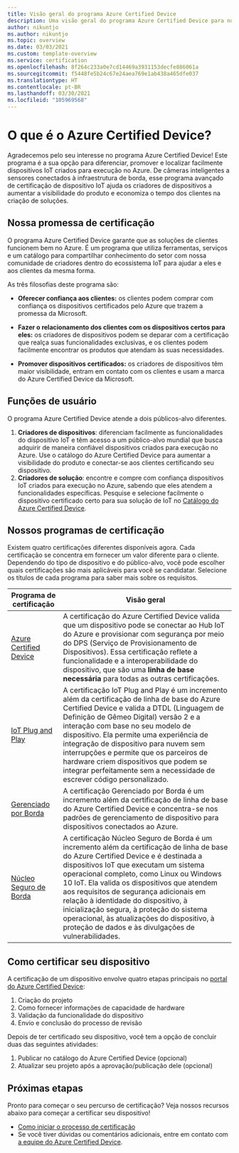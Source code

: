 ```yaml
---
title: Visão geral do programa Azure Certified Device
description: Uma visão geral do programa Azure Certified Device para nossos parceiros e clientes
author: nikuntjo
ms.author: nikuntjo
ms.topic: overview
ms.date: 03/03/2021
ms.custom: template-overview
ms.service: certification
ms.openlocfilehash: 8f264c233a0e7cd14469a3931153decfe886061a
ms.sourcegitcommit: f5448fe5b24c67e24aea769e1ab438a465dfe037
ms.translationtype: HT
ms.contentlocale: pt-BR
ms.lasthandoff: 03/30/2021
ms.locfileid: "105969568"
---
```

# <a name="what-is-azure-certified-device"></a>O que é o Azure Certified Device?

Agradecemos pelo seu interesse no programa Azure Certified Device! Este programa é a sua opção para diferenciar, promover e localizar facilmente dispositivos IoT criados para execução no Azure. De câmeras inteligentes a sensores conectados à infraestrutura de borda, esse programa avançado de certificação de dispositivo IoT ajuda os criadores de dispositivos a aumentar a visibilidade do produto e economiza o tempo dos clientes na criação de soluções.

## <a name="our-certification-promise"></a>Nossa promessa de certificação

O programa Azure Certified Device garante que as soluções de clientes funcionem bem no Azure. É um programa que utiliza ferramentas, serviços e um catálogo para compartilhar conhecimento do setor com nossa comunidade de criadores dentro do ecossistema IoT para ajudar a eles e aos clientes da mesma forma.

As três filosofias deste programa são:

- **Oferecer confiança aos clientes:** os clientes podem comprar com confiança os dispositivos certificados pelo Azure que trazem a promessa da Microsoft.

- **Fazer o relacionamento dos clientes com os dispositivos certos para eles:** os criadores de dispositivos podem se deparar com a certificação que realça suas funcionalidades exclusivas, e os clientes podem facilmente encontrar os produtos que atendam às suas necessidades.

- **Promover dispositivos certificados:** os criadores de dispositivos têm maior visibilidade, entram em contato com os clientes e usam a marca do Azure Certified Device da Microsoft.

## <a name="user-roles"></a>Funções de usuário

O programa Azure Certified Device atende a dois públicos-alvo diferentes.

1. **Criadores de dispositivos**: diferenciam facilmente as funcionalidades do dispositivo IoT e têm acesso a um público-alvo mundial que busca adquirir de maneira confiável dispositivos criados para execução no Azure. Use o catálogo do Azure Certified Device para aumentar a visibilidade do produto e conectar-se aos clientes certificando seu dispositivo.
1.  **Criadores de solução**: encontre e compre com confiança dispositivos IoT criados para execução no Azure, sabendo que eles atendem a funcionalidades específicas. Pesquise e selecione facilmente o dispositivo certificado certo para sua solução de IoT no [Catálogo do Azure Certified Device](https://devicecatalog.azure.com/).

## <a name="our-certification-programs"></a>Nossos programas de certificação

Existem quatro certificações diferentes disponíveis agora. Cada certificação se concentra em fornecer um valor diferente para o cliente. Dependendo do tipo de dispositivo e do público-alvo, você pode escolher quais certificações são mais aplicáveis para você se candidatar. Selecione os títulos de cada programa para saber mais sobre os requisitos.

| Programa de certificação         |  Visão geral                      |
------------------------------|-------------------------------------------------|
| [Azure Certified Device](program-requirements-azure-certified-device.md)          | A certificação do Azure Certified Device valida que um dispositivo pode se conectar ao Hub IoT do Azure e provisionar com segurança por meio do DPS (Serviço de Provisionamento de Dispositivos). Essa certificação reflete a funcionalidade e a interoperabilidade do dispositivo, que são uma **linha de base necessária** para todas as outras certificações.          |
| [IoT Plug and Play](program-requirements-pnp.md) | A certificação IoT Plug and Play é um incremento além da certificação de linha de base do Azure Certified Device e valida a DTDL (Linguagem de Definição de Gêmeo Digital) versão 2 e a interação com base no seu modelo de dispositivo. Ela permite uma experiência de integração de dispositivo para nuvem sem interrupções e permite que os parceiros de hardware criem dispositivos que podem se integrar perfeitamente sem a necessidade de escrever código personalizado.  |
| [Gerenciado por Borda](program-requirements-edge-managed.md) | A certificação Gerenciado por Borda é um incremento além da certificação de linha de base do Azure Certified Device e concentra-se nos padrões de gerenciamento de dispositivo para dispositivos conectados ao Azure.  |
| [Núcleo Seguro de Borda](program-requirements-edge-secured-core.md)                             | A certificação Núcleo Seguro de Borda é um incremento além da certificação de linha de base do Azure Certified Device e é destinada a dispositivos IoT que executam um sistema operacional completo, como Linux ou Windows 10 IoT. Ela valida os dispositivos que atendem aos requisitos de segurança adicionais em relação à identidade do dispositivo, à inicialização segura, à proteção do sistema operacional, às atualizações do dispositivo, à proteção de dados e às divulgações de vulnerabilidades. |

## <a name="how-to-certify-your-device"></a>Como certificar seu dispositivo

A certificação de um dispositivo envolve quatro etapas principais no [portal do Azure Certified Device](https://certify.azure.com):

1. Criação do projeto
1. Como fornecer informações de capacidade de hardware
1. Validação da funcionalidade do dispositivo
1. Envio e conclusão do processo de revisão

Depois de ter certificado seu dispositivo, você tem a opção de concluir duas das seguintes atividades: 

1. Publicar no catálogo do Azure Certified Device (opcional)
1. Atualizar seu projeto após a aprovação/publicação dele (opcional)

## <a name="next-steps"></a>Próximas etapas

Pronto para começar o seu percurso de certificação? Veja nossos recursos abaixo para começar a certificar seu dispositivo!

- [Como iniciar o processo de certificação](tutorial-00-selecting-your-certification.md)
- Se você tiver dúvidas ou comentários adicionais, entre em contato com [a equipe do Azure Certified Device](mailto:iotcert@microsoft.com).
